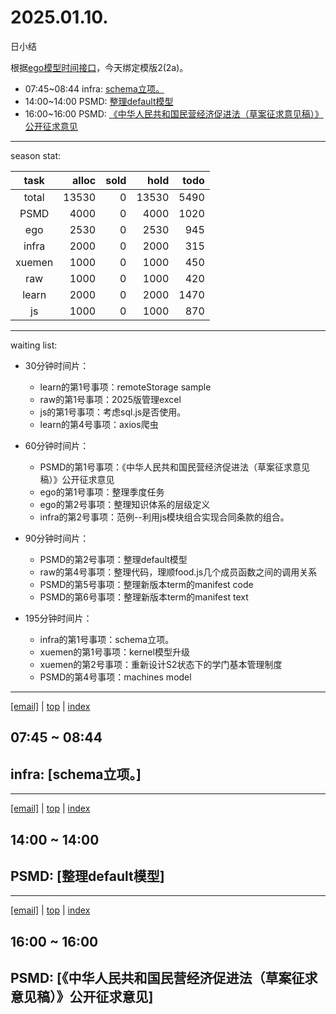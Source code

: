 # 2025.01.10.
日小结

<a id="top"></a>
根据[ego模型时间接口](https://gitee.com/hyg/blog/blob/master/timeflow.md)，今天绑定模版2(2a)。

<a id="index"></a>
- 07:45~08:44	infra: [schema立项。](#20250110074500)
- 14:00~14:00	PSMD: [整理default模型](#20250110140000)
- 16:00~16:00	PSMD: [《中华人民共和国民营经济促进法（草案征求意见稿）》公开征求意见](#20250110160000)

---
season stat:

| task | alloc | sold | hold | todo |
| :---: | ---: | ---: | ---: | ---: |
| total | 13530 | 0 | 13530 | 5490 |
| PSMD | 4000 | 0 | 4000 | 1020 |
| ego | 2530 | 0 | 2530 | 945 |
| infra | 2000 | 0 | 2000 | 315 |
| xuemen | 1000 | 0 | 1000 | 450 |
| raw | 1000 | 0 | 1000 | 420 |
| learn | 2000 | 0 | 2000 | 1470 |
| js | 1000 | 0 | 1000 | 870 |

---
waiting list:


- 30分钟时间片：
  - learn的第1号事项：remoteStorage sample
  - raw的第1号事项：2025版管理excel
  - js的第1号事项：考虑sql.js是否使用。
  - learn的第4号事项：axios爬虫

- 60分钟时间片：
  - PSMD的第1号事项：《中华人民共和国民营经济促进法（草案征求意见稿）》公开征求意见
  - ego的第1号事项：整理季度任务
  - ego的第2号事项：整理知识体系的层级定义
  - infra的第2号事项：范例--利用js模块组合实现合同条款的组合。

- 90分钟时间片：
  - PSMD的第2号事项：整理default模型
  - raw的第4号事项：整理代码，理顺food.js几个成员函数之间的调用关系
  - PSMD的第5号事项：整理新版本term的manifest code
  - PSMD的第6号事项：整理新版本term的manifest text

- 195分钟时间片：
  - infra的第1号事项：schema立项。
  - xuemen的第1号事项：kernel模型升级
  - xuemen的第2号事项：重新设计S2状态下的学门基本管理制度
  - PSMD的第4号事项：machines model

---
<a href="mailto:huangyg@mars22.com?subject=关于2025.01.10.[schema立项。]任务&body=日期: 2025.01.10.%0D%0A序号: 5%0D%0A手稿:../../draft/2025/20250110.01.md%0D%0A---请勿修改邮件主题及以上内容 从下一行开始写您的想法---%0D%0A">[email]</a> | [top](#top) | [index](#index)
<a id="20250110074500"></a>
## 07:45 ~ 08:44
## infra: [schema立项。]


---
<a href="mailto:huangyg@mars22.com?subject=关于2025.01.10.[整理default模型]任务&body=日期: 2025.01.10.%0D%0A序号: 7%0D%0A手稿:../../draft/2025/20250110.02.md%0D%0A---请勿修改邮件主题及以上内容 从下一行开始写您的想法---%0D%0A">[email]</a> | [top](#top) | [index](#index)
<a id="20250110140000"></a>
## 14:00 ~ 14:00
## PSMD: [整理default模型]


---
<a href="mailto:huangyg@mars22.com?subject=关于2025.01.10.[《中华人民共和国民营经济促进法（草案征求意见稿）》公开征求意见]任务&body=日期: 2025.01.10.%0D%0A序号: 9%0D%0A手稿:../../draft/2025/20250110.03.md%0D%0A---请勿修改邮件主题及以上内容 从下一行开始写您的想法---%0D%0A">[email]</a> | [top](#top) | [index](#index)
<a id="20250110160000"></a>
## 16:00 ~ 16:00
## PSMD: [《中华人民共和国民营经济促进法（草案征求意见稿）》公开征求意见]

